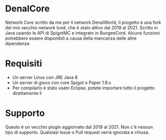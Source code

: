 # DenalCore
Network Core scritto da me per il network DenalWorld, il progetto è una fork del mio vecchio network Iced, che è stato attivo dal 2019 al 2021.
Scritto in Java usando le API di SpigotMC e integrato in BungeeCord. Alcune funzioni potrebbero essere disponibili a causa della mancanza delle altre dipendenze.

# Requisiti
- Un server Linux con JRE Java 8
- Un server di gioco con core Spigot o Paper 1.8.x
- Per compilarlo è stato usato Eclipse, potete importare tutto il progetto direttamente lì

# Supporto
Questo è un vecchio plugin aggiornato dal 2019 al 2021. Non c'è nessun tipo di supporto. Qualsiasi Issue o Pull request verrà ignorata e chiusa.
